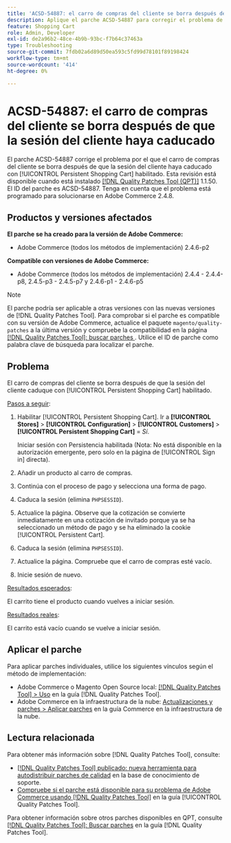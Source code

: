 ```yaml
---
title: 'ACSD-54887: el carro de compras del cliente se borra después de que la sesión del cliente haya caducado'
description: Aplique el parche ACSD-54887 para corregir el problema de Adobe Commerce en el que se borra el carro de compras del cliente después de que la sesión del cliente haya caducado con [!UICONTROL Persistent Shopping Cart] habilitado.
feature: Shopping Cart
role: Admin, Developer
exl-id: de2a96b2-48ce-4b9b-93bc-f7b64c37463a
type: Troubleshooting
source-git-commit: 7fdb02a6d89d50ea593c5fd99d78101f89198424
workflow-type: tm+mt
source-wordcount: '414'
ht-degree: 0%

---
```


# ACSD-54887: el carro de compras del cliente se borra después de que la sesión del cliente haya caducado

El parche ACSD-54887 corrige el problema por el que el carro de compras del cliente se borra después de que la sesión del cliente haya caducado con [!UICONTROL Persistent Shopping Cart] habilitado. Esta revisión está disponible cuando está instalado [[!DNL Quality Patches Tool (QPT)]](https://experienceleague.adobe.com/es/docs/commerce-operations/tools/quality-patches-tool/quality-patches-tool-to-self-serve-quality-patches) 1.1.50. El ID del parche es ACSD-54887. Tenga en cuenta que el problema está programado para solucionarse en Adobe Commerce 2.4.8.

## Productos y versiones afectados

**El parche se ha creado para la versión de Adobe Commerce:**

* Adobe Commerce (todos los métodos de implementación) 2.4.6-p2

**Compatible con versiones de Adobe Commerce:**

* Adobe Commerce (todos los métodos de implementación) 2.4.4 - 2.4.4-p8, 2.4.5-p3 - 2.4.5-p7 y 2.4.6-p1 - 2.4.6-p5

>[!NOTE]
>
>El parche podría ser aplicable a otras versiones con las nuevas versiones de [!DNL Quality Patches Tool]. Para comprobar si el parche es compatible con su versión de Adobe Commerce, actualice el paquete `magento/quality-patches` a la última versión y compruebe la compatibilidad en la página [[!DNL Quality Patches Tool]: buscar parches &#x200B;](https://experienceleague.adobe.com/tools/commerce-quality-patches/index.html?lang=es). Utilice el ID de parche como palabra clave de búsqueda para localizar el parche.

## Problema

El carro de compras del cliente se borra después de que la sesión del cliente caduque con [!UICONTROL Persistent Shopping Cart] habilitado.

<u>Pasos a seguir</u>:

1. Habilitar [!UICONTROL Persistent Shopping Cart]. Ir a **[!UICONTROL Stores]** > **[!UICONTROL Configuration]** > **[!UICONTROL Customers]** > **[!UICONTROL Persistent Shopping Cart]** = *Sí*.

   Iniciar sesión con Persistencia habilitada (Nota: No está disponible en la autorización emergente, pero solo en la página de [!UICONTROL Sign in] directa).

1. Añadir un producto al carro de compras.
1. Continúa con el proceso de pago y selecciona una forma de pago.
1. Caduca la sesión (elimina `PHPSESSID`).
1. Actualice la página. Observe que la cotización se convierte inmediatamente en una cotización de invitado porque ya se ha seleccionado un método de pago y se ha eliminado la cookie [!UICONTROL Persistent Cart].
1. Caduca la sesión (elimina `PHPSESSID`).
1. Actualice la página. Compruebe que el carro de compras esté vacío.
1. Inicie sesión de nuevo.

<u>Resultados esperados</u>:

El carrito tiene el producto cuando vuelves a iniciar sesión.

<u>Resultados reales</u>:

El carrito está vacío cuando se vuelve a iniciar sesión.

## Aplicar el parche

Para aplicar parches individuales, utilice los siguientes vínculos según el método de implementación:

* Adobe Commerce o Magento Open Source local: [[!DNL Quality Patches Tool] > Uso](/help/tools/quality-patches-tool/usage.md) en la guía [!DNL Quality Patches Tool].
* Adobe Commerce en la infraestructura de la nube: [Actualizaciones y parches > Aplicar parches](https://experienceleague.adobe.com/docs/commerce-cloud-service/user-guide/develop/upgrade/apply-patches.html?lang=es) en la guía Commerce en la infraestructura de la nube.

## Lectura relacionada

Para obtener más información sobre [!DNL Quality Patches Tool], consulte:

* [[!DNL Quality Patches Tool] publicado: nueva herramienta para autodistribuir parches de calidad](https://experienceleague.adobe.com/es/docs/commerce-operations/tools/quality-patches-tool/quality-patches-tool-to-self-serve-quality-patches) en la base de conocimiento de soporte.
* [Compruebe si el parche está disponible para su problema de Adobe Commerce usando [!DNL Quality Patches Tool]](/help/tools/quality-patches-tool/patches-available-in-qpt/check-patch-for-magento-issue-with-magento-quality-patches.md) en la guía [!UICONTROL Quality Patches Tool].


Para obtener información sobre otros parches disponibles en QPT, consulte [[!DNL Quality Patches Tool]: Buscar parches](https://experienceleague.adobe.com/tools/commerce-quality-patches/index.html?lang=es) en la guía [!DNL Quality Patches Tool].
